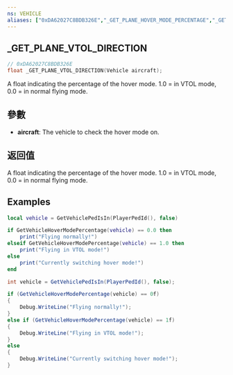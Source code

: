 ```yaml
---
ns: VEHICLE
aliases: ["0xDA62027C8BDB326E","_GET_PLANE_HOVER_MODE_PERCENTAGE","_GET_VEHICLE_HOVER_MODE_PERCENTAGE"]
---
```

## _GET_PLANE_VTOL_DIRECTION

```c
// 0xDA62027C8BDB326E
float _GET_PLANE_VTOL_DIRECTION(Vehicle aircraft);
```

A float indicating the percentage of the hover mode. 1.0 = in VTOL mode, 0.0 = in normal flying mode.

## 參數
* **aircraft**: The vehicle to check the hover mode on.

## 返回值
A float indicating the percentage of the hover mode. 1.0 = in VTOL mode, 0.0 = in normal flying mode.

## Examples
```lua
local vehicle = GetVehiclePedIsIn(PlayerPedId(), false)

if GetVehicleHoverModePercentage(vehicle) == 0.0 then
    print("Flying normally!")
elseif GetVehicleHoverModePercentage(vehicle) == 1.0 then
    print("Flying in VTOL mode!")
else
    print("Currently switching hover mode!")
end

```

```cs
int vehicle = GetVehiclePedIsIn(PlayerPedId(), false);

if (GetVehicleHoverModePercentage(vehicle) == 0f)
{
    Debug.WriteLine("Flying normally!");
}
else if (GetVehicleHoverModePercentage(vehicle) == 1f)
{
    Debug.WriteLine("Flying in VTOL mode!");
}
else
{
    Debug.WriteLine("Currently switching hover mode!");
}
```